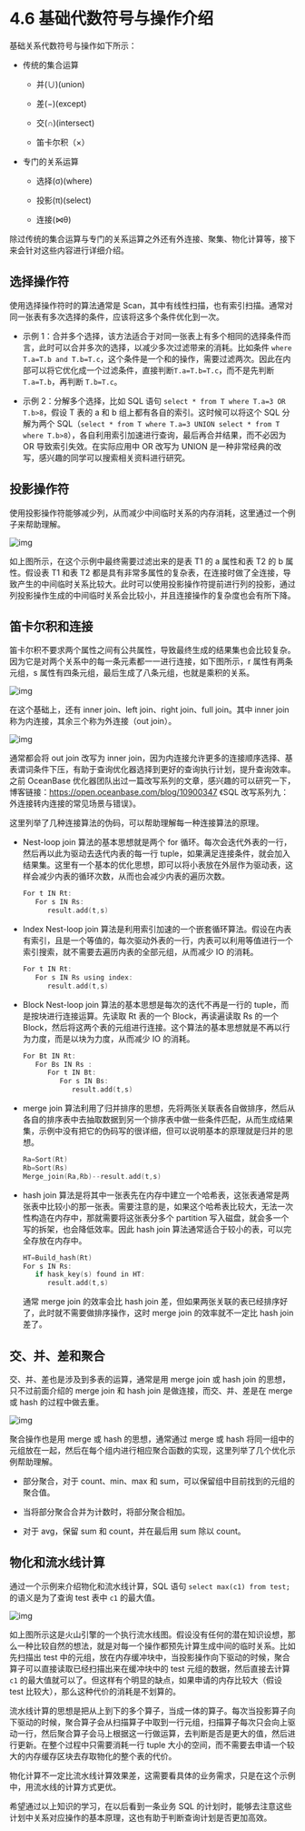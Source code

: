 # 4.6 基础代数符号与操作介绍

基础关系代数符号与操作如下所示：

- 传统的集合运算

  - 并(∪)(union)

  - 差(−)(except)

  - 交(∩)(intersect)

  - 笛卡尔积（×）

- 专门的关系运算

  - 选择(σ)(where)

  - 投影(π)(select)

  - 连接(⋈θ)

除过传统的集合运算与专门的关系运算之外还有外连接、聚集、物化计算等，接下来会针对这些内容进行详细介绍。

## 选择操作符

使用选择操作符时的算法通常是 Scan，其中有线性扫描，也有索引扫描。通常对同一张表有多次选择的条件，应该将这多个条件优化到一次。

- 示例 1：合并多个选择，该方法适合于对同一张表上有多个相同的选择条件而言，此时可以合并多次的选择，以减少多次过滤带来的消耗。比如条件 `where T.a=T.b and T.b=T.c`，这个条件是一个和的操作，需要过滤两次。因此在内部可以将它优化成一个过滤条件，直接判断`T.a=T.b=T.c`，而不是先判断 `T.a=T.b`，再判断 `T.b=T.c`。

- 示例 2：分解多个选择，比如 SQL 语句 `select * from T where T.a=3 OR T.b>8`，假设 T 表的 a 和 b 组上都有各自的索引。这时候可以将这个 SQL 分解为两个 SQL（`select * from T where T.a=3 UNION select * from T where T.b>8`），各自利用索引加速进行查询，最后再合并结果，而不必因为 OR 导致索引失效。在实际应用中 OR 改写为 UNION 是一种非常经典的改写，感兴趣的同学可以搜索相关资料进行研究。

## 投影操作符

使用投影操作符能够减少列，从而减少中间临时关系的内存消耗，这里通过一个例子来帮助理解。

![img](https://obbusiness-private.oss-cn-shanghai.aliyuncs.com/doc/img/kernel-quickstart/V1.0.0/zh-CN/4.sql-engine/8.algebraic-symbols-operate-01.png)

如上图所示，在这个示例中最终需要过滤出来的是表 T1 的 a 属性和表 T2 的 b 属性。假设表 T1 和表 T2 都是具有非常多属性的复杂表，在连接时做了全连接，导致产生的中间临时关系比较大。此时可以使用投影操作符提前进行列的投影，通过列投影操作生成的中间临时关系会比较小，并且连接操作的复杂度也会有所下降。

## 笛卡尔积和连接

笛卡尔积不要求两个属性之间有公共属性，导致最终生成的结果集也会比较复杂。因为它是对两个关系中的每一条元素都一一进行连接，如下图所示，r 属性有两条元组，s 属性有四条元组，最后生成了八条元组，也就是乘积的关系。

![img](https://obbusiness-private.oss-cn-shanghai.aliyuncs.com/doc/img/kernel-quickstart/V1.0.0/zh-CN/4.sql-engine/8.algebraic-symbols-operate-02.png)

在这个基础上，还有 inner join、left join、right join、full join。其中 inner join 称为内连接，其余三个称为外连接（out join）。

![img](https://obbusiness-private.oss-cn-shanghai.aliyuncs.com/doc/img/kernel-quickstart/V1.0.0/zh-CN/4.sql-engine/8.algebraic-symbols-operate-03.png)

通常都会将 out join 改写为 inner join，因为内连接允许更多的连接顺序选择、基表谓词条件下压，有助于查询优化器选择到更好的查询执行计划，提升查询效率。之前 OceanBase 优化器团队出过一篇改写系列的文章，感兴趣的可以研究一下，博客链接：<https://open.oceanbase.com/blog/10900347> 《SQL 改写系列九：外连接转内连接的常见场景与错误》。

这里列举了几种连接算法的伪码，可以帮助理解每一种连接算法的原理。

- Nest-loop join 算法的基本思想就是两个 for 循环。每次会迭代外表的一行，然后再以此为驱动去迭代内表的每一行 tuple，如果满足连接条件，就会加入结果集。这里有一个基本的优化思想，即可以将小表放在外层作为驱动表，这样会减少内表的循环次数，从而也会减少内表的遍历次数。

   ```c
   For t IN Rt:
      For s IN Rs:
         result.add(t,s)
   ```

- Index Nest-loop join 算法是利用索引加速的一个嵌套循环算法。假设在内表有索引，且是一个等值的，每次驱动外表的一行，内表可以利用等值进行一个索引搜索，就不需要去遍历内表的全部元组，从而减少 IO 的消耗。

   ```c
   For t IN Rt:
      For s IN Rs using index:
         result.add(t,s)
   ```

- Block Nest-loop join 算法的基本思想是每次的迭代不再是一行的 tuple，而是按块进行连接运算。先读取 Rt 表的一个 Block，再读遍读取 Rs 的一个 Block，然后将这两个表的元组进行连接。这个算法的基本思想就是不再以行为力度，而是以块为力度，从而减少 IO 的消耗。

   ```c
   For Bt IN Rt:
      For Bs IN Rs :
         For t IN Bt:
            For s IN Bs:
               result.add(t,s)
   ```

- merge join 算法利用了归并排序的思想，先将两张关联表各自做排序，然后从各自的排序表中去抽取数据到另一个排序表中做一些条件匹配，从而生成结果集，示例中没有把它的伪码写的很详细，但可以说明基本的原理就是归并的思想。

   ```c
   Ra=Sort(Rt)
   Rb=Sort(Rs)
   Merge_join(Ra,Rb)--result.add(t,s)
   ```

- hash join 算法是将其中一张表先在内存中建立一个哈希表，这张表通常是两张表中比较小的那一张表。需要注意的是，如果这个哈希表比较大，无法一次性构造在内存中，那就需要将这张表分多个 partition 写入磁盘，就会多一个写的拆架，也会降低效率。因此 hash join 算法通常适合于较小的表，可以完全存放在内存中。

   ```c
   HT=Build_hash(Rt)
   For s IN Rs:
      if hask_key(s) found in HT:
         result.add(t,s)
   ```

   通常 merge join 的效率会比 hash join 差，但如果两张关联的表已经排序好了，此时就不需要做排序操作，这时 merge join 的效率就不一定比 hash join 差了。

## 交、并、差和聚合

交、并、差也是涉及到多表的运算，通常是用 merge join 或 hash join 的思想，只不过前面介绍的 merge join 和 hash join 是做连接，而交、并、差是在 merge 或 hash 的过程中做去重。

![img](https://obbusiness-private.oss-cn-shanghai.aliyuncs.com/doc/img/kernel-quickstart/V1.0.0/zh-CN/4.sql-engine/8.algebraic-symbols-operate-04.png)

聚合操作也是用 merge 或 hash 的思想，通常通过 merge 或 hash 将同一组中的元组放在一起，然后在每个组内进行相应聚合函数的实现，这里列举了几个优化示例帮助理解。

- 部分聚合，对于 count、min、max 和 sum，可以保留组中目前找到的元组的聚合值。

- 当将部分聚合合并为计数时，将部分聚合相加。

- 对于 avg，保留 sum 和 count，并在最后用 sum 除以 count。

## 物化和流水线计算

通过一个示例来介绍物化和流水线计算，SQL 语句 `select max(c1) from test;` 的语义是为了查询 test 表中 `c1` 的最大值。

![img](https://obbusiness-private.oss-cn-shanghai.aliyuncs.com/doc/img/kernel-quickstart/V1.0.0/zh-CN/4.sql-engine/8.algebraic-symbols-operate-05.png)

如上图所示这是火山引擎的一个执行流水线图。假设没有任何的潜在知识设想，那么一种比较自然的想法，就是对每一个操作都预先计算生成中间的临时关系。比如先扫描出 test 中的元组，放在内存缓冲块中，当投影操作向下驱动的时候，聚合算子可以直接读取已经扫描出来在缓冲块中的 test 元组的数据，然后直接去计算 `c1` 的最大值就可以了。但这样有个明显的缺点，如果申请的内存比较大（假设 test 比较大），那么这种代价的消耗是不划算的。

流水线计算的思想是把从上到下的多个算子，当成一体的算子。每次当投影算子向下驱动的时候，聚合算子会从扫描算子中取到一行元组，扫描算子每次只会向上驱动一行，然后聚合算子会马上根据这一行做运算，去判断是否是更大的值，然后进行更新。在整个过程中只需要消耗一行 tuple 大小的空间，而不需要去申请一个较大的内存缓存区块去存取物化的整个表的代价。

物化计算不一定比流水线计算效果差，这需要看具体的业务需求，只是在这个示例中，用流水线的计算方式更优。

希望通过以上知识的学习，在以后看到一条业务 SQL 的计划时，能够去注意这些计划中关系对应操作的基本原理，这也有助于判断查询计划是否更加高效。
